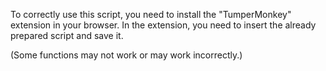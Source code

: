 To correctly use this script, you need to install the "TumperMonkey" extension in your browser. In the extension, you need to insert the already prepared script and save it.

(Some functions may not work or may work incorrectly.)
